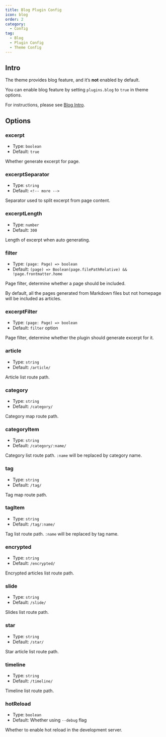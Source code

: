 ```yaml
---
title: Blog Plugin Config
icon: blog
order: 2
category:
  - Config
tag:
  - Blog
  - Plugin Config
  - Theme Config
---
```


## Intro

The theme provides blog feature, and it’s **not** enabled by default.

You can enable blog feature by setting `plugins.blog` to `true` in theme options.

For instructions, please see [Blog Intro](../../guide/blog/intro.md).

## Options

### excerpt

- Type: `boolean`
- Default: `true`

Whether generate excerpt for page.

### excerptSeparator

- Type: `string`
- Default: `<!-- more -->`

Separator used to split excerpt from page content.

### excerptLength

- Type: `number`
- Default: `300`

Length of excerpt when auto generating.

### filter

- Type: `(page: Page) => boolean`
- Default: `(page) => Boolean(page.filePathRelative) && !page.frontmatter.home`

Page filter, determine whether a page should be included.

By default, all the pages generated from Markdown files but not homepage will be included as articles.

### excerptFilter

- Type: `(page: Page) => boolean`
- Default: `filter` option

Page filter, determine whether the plugin should generate excerpt for it.

### article

- Type: `string`
- Default: `/article/`

Article list route path.

### category

- Type: `string`
- Default: `/category/`

Category map route path.

### categoryItem

- Type: `string`
- Default: `/category/:name/`

Category list route path. `:name` will be replaced by category name.

### tag

- Type: `string`
- Default: `/tag/`

Tag map route path.

### tagItem

- Type: `string`
- Default: `/tag/:name/`

Tag list route path. `:name` will be replaced by tag name.

### encrypted

- Type: `string`
- Default: `/encrypted/`

Encrypted articles list route path.

### slide

- Type: `string`
- Default: `/slide/`

Slides list route path.

### star

- Type: `string`
- Default: `/star/`

Star article list route path.

### timeline

- Type: `string`
- Default: `/timeline/`

Timeline list route path.

### hotReload

- Type: `boolean`
- Default: Whether using `--debug` flag

Whether to enable hot reload in the development server.
